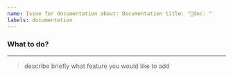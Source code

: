 ```yaml
---
name: Issue for documentation about: Documentation title: "📜doc: "
labels: documentation
---
```


### What to do?
----
> describe briefly what feature you would like to add

